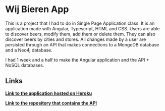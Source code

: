 # Wij Bieren App
This is a project that I had to do in Single Page Application class. It is an application made with Angular, Typescript, HTML and CSS. Users are able to discover beers, modify them, add them or delete them. They can also discover beers by cities and stores. All changes made by a user are persisted through an API that makes connections to a MongoDB database and a Neo4j database.

I had 1 week and a half to make the Angular application and the API + NoSQL databases.

## Links

[**Link to the application hosted on Heroku**](https://wij-bieren-angular.herokuapp.com/beers "Link to the application hosted on Heroku")

[**Link to the repository that contains the API**](https://github.com/Twanvm92/backendSPA "Link to the repository that contains the API")
